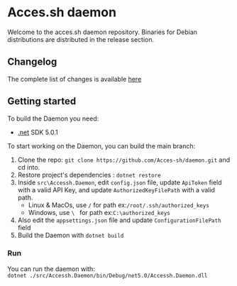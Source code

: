 # Acces.sh daemon
Welcome to the acces.sh daemon repository.
Binaries for Debian distributions are distributed in the release section.

## Changelog
The complete list of changes is available [here](CHANGELOG.md)

## Getting started
To build the Daemon you need:
- [.net](https://dotnet.microsoft.com/download) SDK 5.0.1

To start working on the Daemon, you can build the main branch:
1. Clone the repo: `git clone https://github.com/Acces-sh/daemon.git` and cd into.
3. Restore project's dependencies : `dotnet restore`
4. Inside `src\Accessh.Daemon`, edit `config.json` file, update `ApiToken` field with a valid API Key, and update `AuthorizedKeyFilePath` with a valid path.  
   * Linux & MacOs, use `/` for path  ex:`/root/.ssh/authorized_keys`  
   * Windows, use `\ ` for path ex:`C:\authorized_keys`
5. Also edit the `appsettings.json` file and update `ConfigurationFilePath` field
6. Build the Daemon with `dotnet build` 

### Run
You can run the daemon with:  
`dotnet ./src/Accessh.Daemon/bin/Debug/net5.0/Accessh.Daemon.dll`
